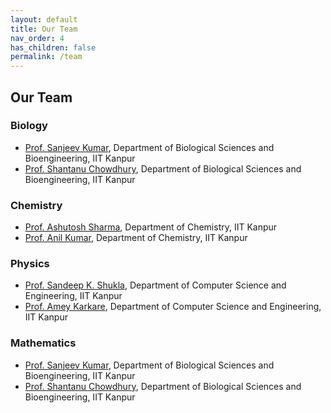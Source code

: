 ```yaml
---
layout: default
title: Our Team
nav_order: 4
has_children: false
permalink: /team
---
```


## Our Team

### Biology

- [Prof. Sanjeev Kumar](https://www.iitk.ac.in/new/sanjeev), Department of Biological Sciences and Bioengineering, IIT Kanpur
- [Prof. Shantanu Chowdhury](https://www.iitk.ac.in/new/shantanu), Department of Biological Sciences and Bioengineering, IIT Kanpur

### Chemistry

- [Prof. Ashutosh Sharma](https://www.iitk.ac.in/new/ashutosh-sharma), Department of Chemistry, IIT Kanpur
- [Prof. Anil Kumar](https://www.iitk.ac.in/new/anilk), Department of Chemistry, IIT Kanpur

### Physics

- [Prof. Sandeep K. Shukla](https://www.cse.iitk.ac.in/users/sandeeps/), Department of Computer Science and Engineering, IIT Kanpur
- [Prof. Amey Karkare](https://www.cse.iitk.ac.in/users/karkare/), Department of Computer Science and Engineering, IIT Kanpur

### Mathematics

- [Prof. Sanjeev Kumar](https://www.iitk.ac.in/new/sanjeev), Department of Biological Sciences and Bioengineering, IIT Kanpur
- [Prof. Shantanu Chowdhury](https://www.iitk.ac.in/new/shantanu), Department of Biological Sciences and Bioengineering, IIT Kanpur